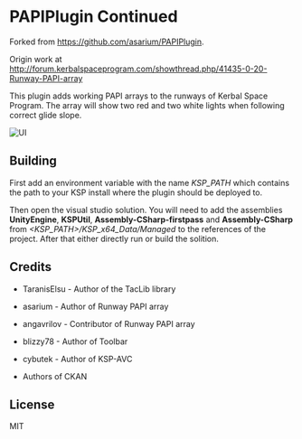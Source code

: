 PAPIPlugin Continued
==========
Forked from https://github.com/asarium/PAPIPlugin.

Origin work at 
http://forum.kerbalspaceprogram.com/showthread.php/41435-0-20-Runway-PAPI-array
 

This plugin adds working PAPI arrays to the runways of Kerbal Space Program.
The array will show two red and two white lights when following correct glide slope.

![UI](http://i.imgur.com/8C42Qjy.png)

Building
----------
First add an environment variable with the name *KSP_PATH*
which contains the path to your KSP install where the plugin should be deployed to.

Then open the visual studio solution.
You will need to add the assemblies
**UnityEngine**, **KSPUtil**, **Assembly-CSharp-firstpass** and **Assembly-CSharp**
from *<KSP_PATH>/KSP_x64_Data/Managed* to the references of the project.
After that either directly run or build the solition.

Credits
----------
- TaranisElsu - Author of the TacLib library

- asarium - Author of Runway PAPI array

- angavrilov - Contributor of Runway PAPI array

- blizzy78 - Author of Toolbar

- cybutek - Author of KSP-AVC

- Authors of CKAN

License
----------
MIT

